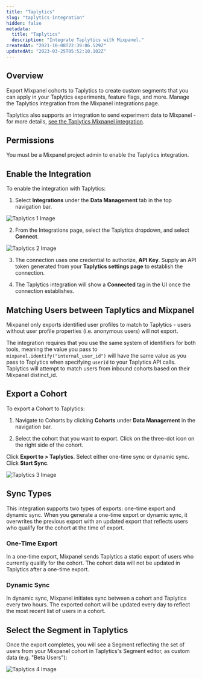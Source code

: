 ```yaml
---
title: "Taplytics"
slug: "taplytics-integration"
hidden: false
metadata: 
  title: "Taplytics"
  description: "Integrate Taplytics with Mixpanel."
createdAt: "2021-10-08T22:39:06.529Z"
updatedAt: "2023-03-25T05:52:10.102Z"
---
```


## Overview

Export Mixpanel cohorts to Taplytics to create custom segments that you can apply in your Taplytics experiments, feature flags, and more. Manage the Taplytics integration from the Mixpanel integrations page.

Taplytics also supports an integration to send experiment data to Mixpanel - for more details, [see the Taplytics Mixpanel integration](https://docs.taplytics.com/docs/guides-integrations-for-ios#mixpanel).

## Permissions
You must be a Mixpanel project admin to enable the Taplytics integration.

## Enable the Integration

To enable the integration with Taplytics: 

1. Select **Integrations** under the **Data Management** tab in the top navigation bar.

![Taplytics 1 Image](https://raw.githubusercontent.com/ranic/mixpanel-docs/main/media/Other%20Bits/Cohort%20Syncs/Taplytics/taplytics1.png)

2. From the Integrations page, select the Taplytics dropdown, and select **Connect**.

![Taplytics 2 Image](https://raw.githubusercontent.com/ranic/mixpanel-docs/main/media/Other%20Bits/Cohort%20Syncs/Taplytics/taplytics2.png)

3. The connection uses one credential to authorize, **API Key**. Supply an API token generated from your **Taplytics settings page** to establish the connection.

4. The Taplytics integration will show a **Connected** tag in the UI once the connection establishes.

## Matching Users between Taplytics and Mixpanel
Mixpanel only exports identified user profiles to match to Taplytics - users without user profile properties (i.e. anonymous users) will not export.

The integration requires that you use the same system of identifiers for both tools, meaning the value you pass to `mixpanel.identify("internal_user_id")` will have the same value as you pass to Taplytics when specifying `userId` to your Taplytics API calls. Taplytics will attempt to match users from inbound cohorts based on their Mixpanel distinct_id.

## Export a Cohort

To export a Cohort to Taplytics:

1. Navigate to Cohorts by clicking **Cohorts** under **Data Management** in the navigation bar.

2. Select the cohort that you want to export. Click on the three-dot icon on the right side of the cohort.

Click **Export to > Taplytics**. Select either one-time sync or dynamic sync. Click **Start Sync**.

![Taplytics 3 Image](https://raw.githubusercontent.com/ranic/mixpanel-docs/main/media/Other%20Bits/Cohort%20Syncs/Taplytics/taplytics3.png)

## Sync Types
This integration supports two types of exports: one-time export and dynamic sync. When you generate a one-time export or dynamic sync, it overwrites the previous export with an updated export that reflects users who qualify for the cohort at the time of export.

### One-Time Export
In a one-time export, Mixpanel sends Taplytics a static export of users who currently qualify for the cohort. The cohort data will not be updated in Taplytics after a one-time export.

### Dynamic Sync
In dynamic sync, Mixpanel initiates sync between a cohort and Taplytics every two hours. The exported cohort will be updated every day to reflect the most recent list of users in a cohort.

## Select the Segment in Taplytics

Once the export completes, you will see a Segment reflecting the set of users from your Mixpanel cohort in Taplytics's Segment editor, as custom data (e.g. "Beta Users"):

![Taplytics 4 Image](https://raw.githubusercontent.com/ranic/mixpanel-docs/main/media/Other%20Bits/Cohort%20Syncs/Taplytics/taplytics4.png)


